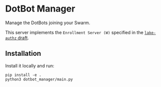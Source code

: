 # DotBot Manager

Manage the DotBots joining your Swarm.

This server implements the `Enrollment Server (W)` specified in the [`lake-authz` draft](https://datatracker.ietf.org/doc/draft-ietf-lake-authz/).

## Installation
Install it locally and run:

```console
pip install -e .
python3 dotbot_manager/main.py
```
